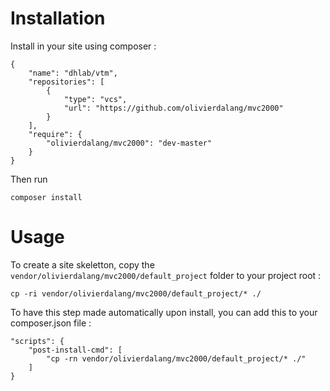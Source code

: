# Installation

Install in your site using composer :

    {
        "name": "dhlab/vtm",
        "repositories": [
            {
                "type": "vcs",
                "url": "https://github.com/olivierdalang/mvc2000"
            }
        ],
        "require": {
            "olivierdalang/mvc2000": "dev-master"
        }        
    }

Then run

    composer install


# Usage

To create a site skeletton, copy the `vendor/olivierdalang/mvc2000/default_project` folder to your project root :

    cp -ri vendor/olivierdalang/mvc2000/default_project/* ./

To have this step made automatically upon install, you can add this to your composer.json file :

    "scripts": {
        "post-install-cmd": [
            "cp -rn vendor/olivierdalang/mvc2000/default_project/* ./"
        ]
    }

